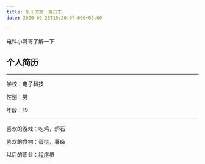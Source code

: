 ```yaml
---
title: 乐乐的第一篇日志
date: 2020-09-25T15:20:07.000+08:00

---
```


电科小哥哥了解一下

## 个人简历  

---

学校：电子科技

性别：男

年龄：19

---

喜欢的游戏：吃鸡，炉石

喜欢的食物：蛋挞，薯条

以后的职业：程序员  
